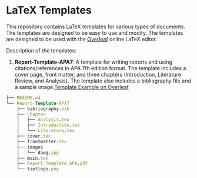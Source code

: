 # LaTeX Templates

This repository contains LaTeX templates for various types of documents. The templates are designed to be easy to use and modify. The templates are designed to be used with the [Overleaf](https://www.overleaf.com/) online LaTeX editor.

Description of the templates:

1. **Report-Template-APA7**: A template for writing reports and using citations/references in APA 7th edition format. The template includes a cover page, front matter, and three chapters (Introduction, Literature Review, and Analysis). The template also includes a bibliography file and a sample image.[Template Example on Overleaf](https://www.overleaf.com/read/hgffmpdjrpbg#064d83)

```nim
├── README.md
└── Report-Template-APA7
    ├── bibliography.bib
    ├── Chapter
    │   ├── Analysis.tex
    │   ├── Introduction.tex
    │   └── Literature.tex
    ├── cover.tex
    ├── frontmatter.tex
    ├── images
    │   └── dawg.jpg
    ├── main.tex
    ├── Report_Template_APA.pdf
    └── tietlogo.png
```
